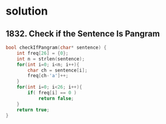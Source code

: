 # solution 

## 1832. Check if the Sentence Is Pangram

```c 
bool checkIfPangram(char* sentence) {
    int freq[26] = {0};
    int n = strlen(sentence);
    for(int i=0; i<n; i++){
    	char ch = sentence[i];
    	freq[ch-'a']++;
    }
    for(int i=0; i<26; i++){
    	if( freq[i] == 0 )
    		return false;
    }
    return true;
}	
```